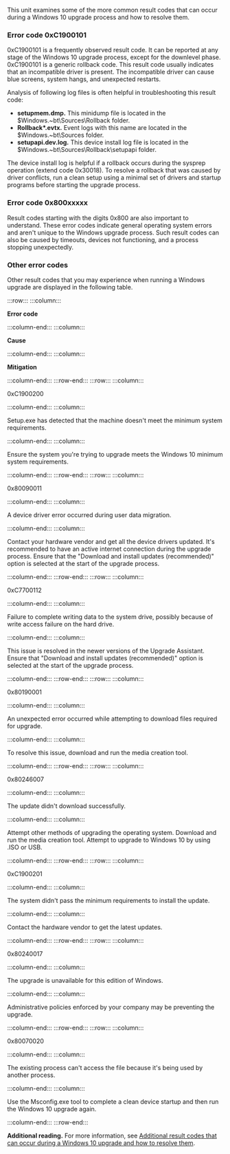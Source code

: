 This unit examines some of the more common result codes that can occur during a Windows 10 upgrade process and how to resolve them.

### Error code 0xC1900101

0xC1900101 is a frequently observed result code. It can be reported at any stage of the Windows 10 upgrade process, except for the downlevel phase. 0xC1900101 is a generic rollback code. This result code usually indicates that an incompatible driver is present. The incompatible driver can cause blue screens, system hangs, and unexpected restarts.

Analysis of following log files is often helpful in troubleshooting this result code:

 -  **setupmem.dmp.** This minidump file is located in the $Windows.~bt\\Sources\\Rollback folder.
 -  **Rollback\*.evtx.** Event logs with this name are located in the $Windows.~bt\\Sources folder.
 -  **setupapi.dev.log.** This device install log file is located in the $Windows.~bt\\Sources\\Rollback\\setupapi folder.

The device install log is helpful if a rollback occurs during the sysprep operation (extend code 0x30018). To resolve a rollback that was caused by driver conflicts, run a clean setup using a minimal set of drivers and startup programs before starting the upgrade process.

### Error code 0x800xxxxx

Result codes starting with the digits 0x800 are also important to understand. These error codes indicate general operating system errors and aren't unique to the Windows upgrade process. Such result codes can also be caused by timeouts, devices not functioning, and a process stopping unexpectedly.

### **Other error codes**

Other result codes that you may experience when running a Windows upgrade are displayed in the following table.

:::row:::
  :::column:::
    

**Error code** 


  :::column-end:::
  :::column:::
    

**Cause** 


  :::column-end:::
  :::column:::
    

**Mitigation** 


  :::column-end:::
:::row-end:::
:::row:::
  :::column:::
    

0xC1900200


  :::column-end:::
  :::column:::
    

Setup.exe has detected that the machine doesn't meet the minimum system requirements.


  :::column-end:::
  :::column:::
    

Ensure the system you're trying to upgrade meets the Windows 10 minimum system requirements.


  :::column-end:::
:::row-end:::
:::row:::
  :::column:::
    

0x80090011


  :::column-end:::
  :::column:::
    

A device driver error occurred during user data migration.


  :::column-end:::
  :::column:::
    

Contact your hardware vendor and get all the device drivers updated. It's recommended to have an active internet connection during the upgrade process. Ensure that the "Download and install updates (recommended)" option is selected at the start of the upgrade process.


  :::column-end:::
:::row-end:::
:::row:::
  :::column:::
    

0xC7700112


  :::column-end:::
  :::column:::
    

Failure to complete writing data to the system drive, possibly because of write access failure on the hard drive.


  :::column-end:::
  :::column:::
    

This issue is resolved in the newer versions of the Upgrade Assistant. Ensure that "Download and install updates (recommended)" option is selected at the start of the upgrade process.


  :::column-end:::
:::row-end:::
:::row:::
  :::column:::
    

0x80190001


  :::column-end:::
  :::column:::
    

An unexpected error occurred while attempting to download files required for upgrade.


  :::column-end:::
  :::column:::
    

To resolve this issue, download and run the media creation tool.


  :::column-end:::
:::row-end:::
:::row:::
  :::column:::
    

0x80246007


  :::column-end:::
  :::column:::
    

The update didn't download successfully.


  :::column-end:::
  :::column:::
    

Attempt other methods of upgrading the operating system. Download and run the media creation tool. Attempt to upgrade to Windows 10 by using .ISO or USB.


  :::column-end:::
:::row-end:::
:::row:::
  :::column:::
    

0xC1900201


  :::column-end:::
  :::column:::
    

The system didn't pass the minimum requirements to install the update.


  :::column-end:::
  :::column:::
    

Contact the hardware vendor to get the latest updates.


  :::column-end:::
:::row-end:::
:::row:::
  :::column:::
    

0x80240017


  :::column-end:::
  :::column:::
    

The upgrade is unavailable for this edition of Windows.


  :::column-end:::
  :::column:::
    

Administrative policies enforced by your company may be preventing the upgrade.


  :::column-end:::
:::row-end:::
:::row:::
  :::column:::
    

0x80070020


  :::column-end:::
  :::column:::
    

The existing process can't access the file because it's being used by another process.


  :::column-end:::
  :::column:::
    

Use the Msconfig.exe tool to complete a clean device startup and then run the Windows 10 upgrade again.


  :::column-end:::
:::row-end:::


**Additional reading.** For more information, see [Additional result codes that can occur during a Windows 10 upgrade and how to resolve them](/windows/deployment/upgrade/resolution-procedures).
